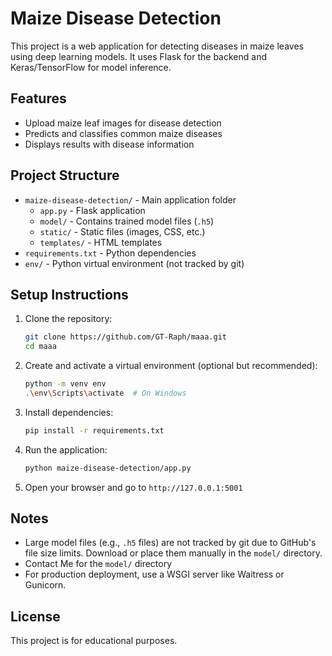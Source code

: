 # Maize Disease Detection

This project is a web application for detecting diseases in maize leaves using deep learning models. It uses Flask for the backend and Keras/TensorFlow for model inference.

## Features
- Upload maize leaf images for disease detection
- Predicts and classifies common maize diseases
- Displays results with disease information

## Project Structure
- `maize-disease-detection/` - Main application folder
  - `app.py` - Flask application
  - `model/` - Contains trained model files (`.h5`)
  - `static/` - Static files (images, CSS, etc.)
  - `templates/` - HTML templates
- `requirements.txt` - Python dependencies
- `env/` - Python virtual environment (not tracked by git)

## Setup Instructions
1. Clone the repository:
   ```sh
   git clone https://github.com/GT-Raph/maaa.git
   cd maaa
   ```
2. Create and activate a virtual environment (optional but recommended):
   ```sh
   python -m venv env
   .\env\Scripts\activate  # On Windows
   ```
3. Install dependencies:
   ```sh
   pip install -r requirements.txt
   ```
4. Run the application:
   ```sh
   python maize-disease-detection/app.py
   ```
5. Open your browser and go to `http://127.0.0.1:5001`

## Notes
- Large model files (e.g., `.h5` files) are not tracked by git due to GitHub's file size limits. Download or place them manually in the `model/` directory.
- Contact Me for the `model/` directory
- For production deployment, use a WSGI server like Waitress or Gunicorn.

## License
This project is for educational purposes.
